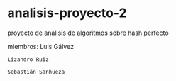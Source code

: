 # analisis-proyecto-2

proyecto de analisis de algoritmos sobre hash perfecto

miembros:
    Luis Gálvez
    
    Lizandro Ruiz 
    
    Sebastián Sanhueza 
